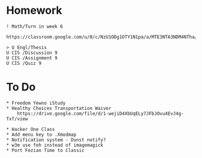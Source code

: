 # Homework

    ! Math/Turn in week 6
         https://classroom.google.com/u/0/c/NzU1ODg1OTY1N1pa/a/MTE3NTA3NDM4NTha/details

    > U Engl/Thesis
    U CIS /Discussion 9
    U CIS /Assignment 9
    U CIS /Quiz 9

# To Do

    * Freedom Yewno iStudy
    * Healthy Choices Transportation Waiver
        https://drive.google.com/file/d/1-wejiD4XbUqELy7JFbJOvu4EvJ4g-Txf/view

    * Hacker One Class
    * Add menu key to .Xmodmap
    * Notification system - Dunst notify?
    * w3m use feh instead of imagemagick
    * Port Fezian Time to Classic
